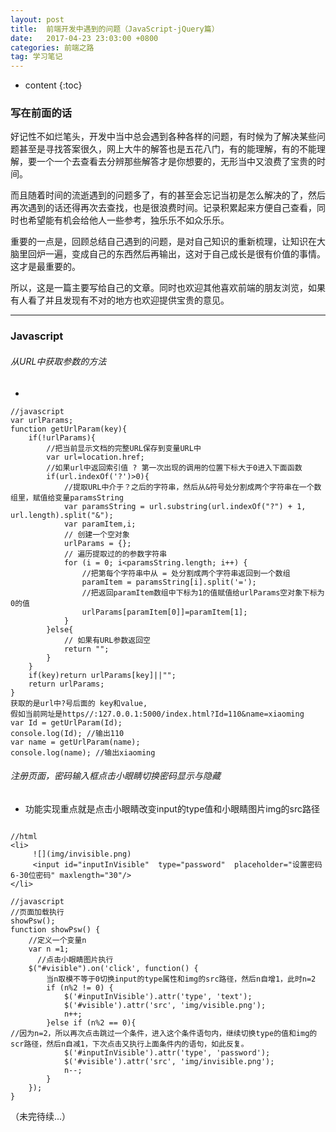 ```yaml
---
layout: post
title:  前端开发中遇到的问题（JavaScript-jQuery篇）
date:   2017-04-23 23:03:00 +0800
categories: 前端之路
tag: 学习笔记
---
```


* content
{:toc}


### 写在前面的话
好记性不如烂笔头，开发中当中总会遇到各种各样的问题，有时候为了解决某些问题甚至是寻找答案很久，网上大牛的解答也是五花八门，有的能理解，有的不能理解，要一个一个去查看去分辨那些解答才是你想要的，无形当中又浪费了宝贵的时间。

而且随着时间的流逝遇到的问题多了，有的甚至会忘记当初是怎么解决的了，然后再次遇到的话还得再次去查找，也是很浪费时间。记录积累起来方便自己查看，同时也希望能有机会给他人一些参考，独乐乐不如众乐乐。

重要的一点是，回顾总结自己遇到的问题，是对自己知识的重新梳理，让知识在大脑里回炉一遍，变成自己的东西然后再输出，这对于自己成长是很有价值的事情。这才是最重要的。

所以，这是一篇主要写给自己的文章。同时也欢迎其他喜欢前端的朋友浏览，如果有人看了并且发现有不对的地方也欢迎提供宝贵的意见。

---------------------------------------------
### Javascript

###### 从URL中获取参数的方法
- 

```
//javascript
var urlParams;
function getUrlParam(key){
    if(!urlParams){
        //把当前显示文档的完整URL保存到变量URL中
        var url=location.href;
        //如果url中返回索引值 ? 第一次出现的调用的位置下标大于0进入下面函数
        if(url.indexOf('?')>0){
            //提取URL中介于？之后的字符串，然后从&符号处分割成两个字符串在一个数组里，赋值给变量paramsString
            var paramsString = url.substring(url.indexOf("?") + 1, url.length).split("&");
            var paramItem,i;
            // 创建一个空对象
            urlParams = {};
            // 遍历提取过的的参数字符串
            for (i = 0; i<paramsString.length; i++) {
                //把第每个字符串中从 = 处分割成两个字符串返回到一个数组
                paramItem = paramsString[i].split('=');
                //把返回paramItem数组中下标为1的值赋值给urlParams空对象下标为0的值
                urlParams[paramItem[0]]=paramItem[1];
            }
        }else{
            // 如果有URL参数返回空
            return "";
        }
    }
    if(key)return urlParams[key]||"";
    return urlParams;
}
获取的是url中?号后面的 key和value,
假如当前网址是https//:127.0.0.1:5000/index.html?Id=110&name=xiaoming
var Id = getUrlParam(Id); 
console.log(Id); //输出110
var name = getUrlParam(name); 
console.log(name); //输出xiaoming
```

###### 注册页面，密码输入框点击小眼睛切换密码显示与隐藏
 - 功能实现重点就是点击小眼睛改变input的type值和小眼睛图片img的src路径

```

//html
<li>
     ![](img/invisible.png)
     <input id="inputInVisible"  type="password"  placeholder="设置密码6-30位密码" maxlength="30"/>
</li>

//javascript
//页面加载执行
showPsw();
function showPsw() {
    //定义一个变量n
    var n =1;
      //点击小眼睛图片执行
    $("#visible").on('click', function() {
        当n取模不等于0切换input的type属性和img的src路径，然后n自增1，此时n=2
        if (n%2 != 0) {
            $('#inputInVisible').attr('type', 'text');
            $('#visible').attr('src', 'img/visible.png');
            n++;
        }else if (n%2 == 0){
//因为n=2，所以再次点击跳过一个条件，进入这个条件语句内，继续切换type的值和img的scr路径，然后n自减1，下次点击又执行上面条件内的语句，如此反复。
            $('#inputInVisible').attr('type', 'password');
            $('#visible').attr('src', 'img/invisible.png');
            n--;
        }
    });
}
```
（未完待续...）


